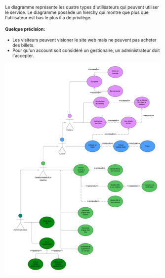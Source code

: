 
 Le diagramme représente les quatre types d'utilisateurs qui peuvent utiliser le service. Le diagramme possède un hierchy qui montre que plus que l'utilisateur est bas le plus il a de privilège. 

#### Quelque précision:

- Les visiteurs peuvent visioner le site web mais ne peuvent pas acheter des billets.
- Pour qu'un account soit considéré un gestionaire, un administrateur doit l'accepter.

![failure to load](Use_case_diagram.png)


